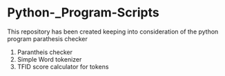 # Python-_Program-Scripts
This repository has been created keeping into consideration of the python program parathesis checker
1. Parantheis checker
2. Simple Word tokenizer
3. TFID score calculator for tokens

